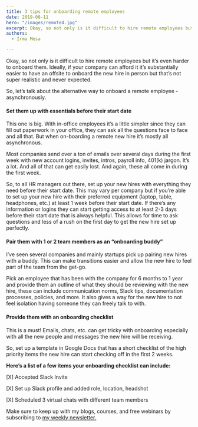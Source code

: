 ```yaml
---
title: 3 tips for onboarding remote employees
date: 2019-08-11
hero: "/images/remote4.jpg"
excerpt: Okay, so not only is it difficult to hire remote employees but it’s even harder to onboard them.
authors:
  - Irma Mesa

---
```


Okay, so not only is it difficult to hire remote employees but it’s even harder to onboard them. Ideally, if your company can afford it it’s substantially easier to have an offsite to onboard the new hire in person but that’s not super realistic and never expected.

So, let’s talk about the alternative way to onboard a remote employee - asynchronously.

#### Set them up with essentials before their start date

This one is big. With in-office employees it’s a little simpler since they can fill out paperwork in your office, they can ask all the questions face to face and all that. But when on-boarding a remote new hire it’s mostly all asynchronous.

Most companies send over a ton of emails over several days during the first week with new account logins, invites, intros, payroll info, 401(k) jargon. It’s a lot. And all of that can get easily lost. And again, these all come in during the first week.

So, to all HR managers out there, set up your new hires with everything they need before their start date. This may vary per company but if you’re able to set up your new hire with their preferred equipment (laptop, table, headphones, etc.) at least 1 week before their start date. If there’s any information or logins they can start getting access to at least 2-3 days before their start date that is always helpful. This allows for time to ask questions and less of a rush on the first day to get the new hire set up perfectly.

#### Pair them with 1 or 2 team members as an “onboarding buddy”

I’ve seen several companies and mainly startups pick up pairing new hires with a buddy. This can make transitions easier and allow the new hire to feel part of the team from the get-go.

Pick an employee that has been with the company for 6 months to 1 year and provide them an outline of what they should be reviewing with the new hire, these can include communication norms, Slack tips, documentation processes, policies, and more. It also gives a way for the new hire to not feel isolation having someone they can freely talk to with.

#### Provide them with an onboarding checklist

This is a must! Emails, chats, etc. can get tricky with onboarding especially with all the new people and messages the new hire will be receiving.

So, set up a template in Google Docs that has a short checklist of the high priority items the new hire can start checking off in the first 2 weeks.

**Here’s a list of a few items your onboarding checklist can include:**

[X] Accepted Slack Invite

[X] Set up Slack profile and added role, location, headshot

[X] Scheduled 3 virtual chats with different team members

Make sure to keep up with my blogs, courses, and free webinars by subscribing to [my weekly newsletter.](https://theremotenewbie.substack.com)
